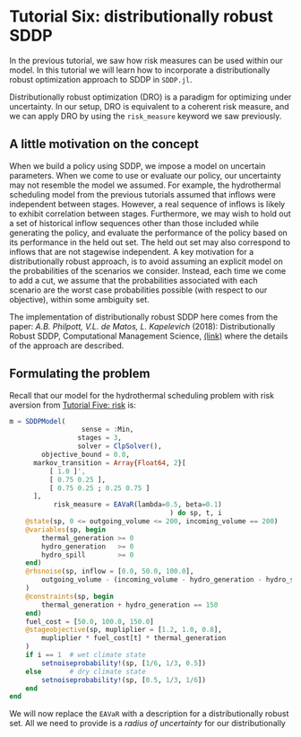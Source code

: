 # Tutorial Six: distributionally robust SDDP

In the previous tutorial, we saw how risk measures can be used within our model.
In this tutorial we will learn how to incorporate a distributionally robust
optimization approach to SDDP in `SDDP.jl`.

Distributionally robust optimization (DRO) is a paradigm for optimizing under uncertainty.
In our setup, DRO is equivalent to a coherent risk measure, and we can apply DRO
by using the `risk_measure` keyword we saw previously.

## A little motivation on the concept
When we build a policy using SDDP, we impose a model on uncertain parameters.
When we come to use or evaluate our policy, our uncertainty may not resemble the
model we assumed.
For example, the hydrothermal scheduling model from the
previous tutorials assumed that inflows were independent between stages.
However, a real sequence of inflows is likely to exhibit correlation between stages.
Furthermore, we may wish to hold out a set of historical inflow sequences other than those
included while generating the policy, and evaluate the performance of the
policy based on its performance in the held out set. The held out set may also
correspond to inflows that are not stagewise independent.
A key motivation for a distributionally robust approach, is to avoid assuming an explicit model
on the probabilities of the scenarios we consider.
Instead, each time we come to add a cut, we assume that the probabilities
associated with each scenario are the worst case probabilities possible
(with respect to our objective), within some ambiguity set.

The implementation of distributionally robust SDDP here comes from the paper:
*A.B. Philpott, V.L. de Matos, L. Kapelevich* (2018): Distributionally Robust SDDP,
Computational Management Science,
[(link)](http://link.springer.com/article/10.1007/s10287-018-0314-0 "")
where the details of the approach are described.

## Formulating the problem
Recall that our model for the hydrothermal scheduling problem  with risk
aversion from [Tutorial Five: risk](@ref) is:
```julia
m = SDDPModel(
                  sense = :Min,
                 stages = 3,
                 solver = ClpSolver(),
        objective_bound = 0.0,
      markov_transition = Array{Float64, 2}[
          [ 1.0 ]',
          [ 0.75 0.25 ],
          [ 0.75 0.25 ; 0.25 0.75 ]
      ],
           risk_measure = EAVaR(lambda=0.5, beta=0.1)
                                        ) do sp, t, i
    @state(sp, 0 <= outgoing_volume <= 200, incoming_volume == 200)
    @variables(sp, begin
        thermal_generation >= 0
        hydro_generation   >= 0
        hydro_spill        >= 0
    end)
    @rhsnoise(sp, inflow = [0.0, 50.0, 100.0],
        outgoing_volume - (incoming_volume - hydro_generation - hydro_spill) == inflow
    )
    @constraints(sp, begin
        thermal_generation + hydro_generation == 150
    end)
    fuel_cost = [50.0, 100.0, 150.0]
    @stageobjective(sp, mupliplier = [1.2, 1.0, 0.8],
        mupliplier * fuel_cost[t] * thermal_generation
    )
    if i == 1  # wet climate state
        setnoiseprobability!(sp, [1/6, 1/3, 0.5])
    else       # dry climate state
        setnoiseprobability!(sp, [0.5, 1/3, 1/6])
    end
end
```

We will now replace the `EAVaR` with a description for a distributionally
robust set. All we need to provide is a *radius of uncertainty* for our
distributionally
